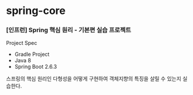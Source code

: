 # spring-core
### [인프런] Spring 핵심 원리 - 기본편 실습 프로젝트 

Project Spec
- Gradle Project 
- Java 8  
- Spring Boot 2.6.3 

스프링의 핵심 원리인 다형성을 어떻게 구현하여 객체지향의 특징을 살릴 수 있는지 실습한다. 

